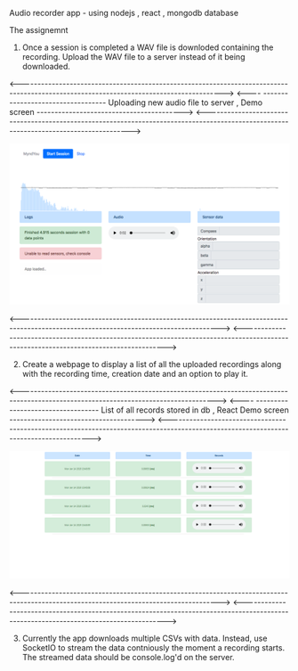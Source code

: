 Audio recorder app - using nodejs , react , mongodb database

The assignemnt

1. Once a session is completed a WAV file is downloded containing the recording. Upload the WAV file to a server instead of it being downloaded.

<--------------------------------------------------------------------------------------------------------------------------------------->
<---- ---------------------------------- Uploading new audio file to server , Demo screen ----------------------------------------->
<--------------------------------------------------------------------------------------------------------------------------------------->



![alt text](https://github.com/MyndYou/fullstack-assignment/blob/master/screenshot.png)



<-------------------------------------------------------------------------------------------------------------------------------------->
<-------------------------------------------------------------------------------------------------------------------------------------->


2. Create a webpage to display a list of all the uploaded recordings along with the recording time, creation date and an option to play it.


<------------------------------------------------------------------------------------------------------------------------------------->
<---- ---------------------------------- List of all records stored in db , React Demo screen  -------------------------------------->
<-------------------------------------------------------------------------------------------------------------------------------------->



    

![alt text](https://github.com/snirfern/audio_recorder/blob/master/2.png)



<-------------------------------------------------------------------------------------------------------------------------------------->
<-------------------------------------------------------------------------------------------------------------------------------------->


3. Currently the app downloads multiple CSVs with data. Instead, use SocketIO to stream the data contniously the moment a recording starts. The streamed data should be console.log'd on the server.
